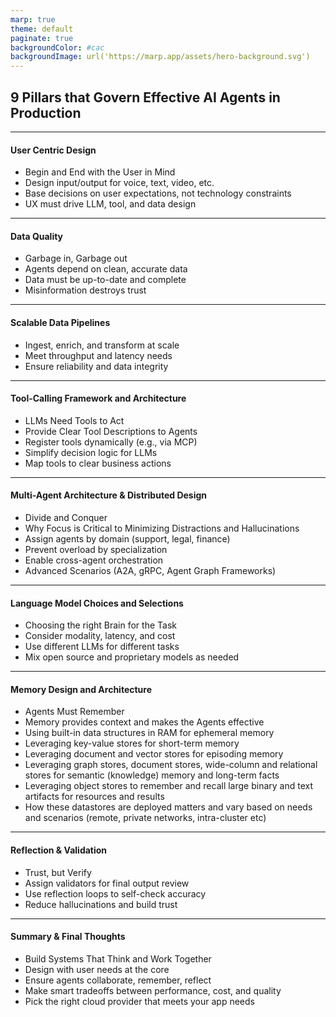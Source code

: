 ```yaml
---
marp: true
theme: default
paginate: true
backgroundColor: #cac
backgroundImage: url('https://marp.app/assets/hero-background.svg')
---
```


## 9 Pillars that Govern Effective AI Agents in Production

---

#### User Centric Design
- Begin and End with the User in Mind
- Design input/output for voice, text, video, etc.
- Base decisions on user expectations, not technology constraints
- UX must drive LLM, tool, and data design

---

#### Data Quality
- Garbage in, Garbage out
- Agents depend on clean, accurate data
- Data must be up-to-date and complete
- Misinformation destroys trust

---

#### Scalable Data Pipelines
- Ingest, enrich, and transform at scale
- Meet throughput and latency needs
- Ensure reliability and data integrity

---

#### Tool-Calling Framework and Architecture
- LLMs Need Tools to Act
- Provide Clear Tool Descriptions to Agents
- Register tools dynamically (e.g., via MCP)
- Simplify decision logic for LLMs
- Map tools to clear business actions

---

#### Multi-Agent Architecture & Distributed Design
- Divide and Conquer
- Why Focus is Critical to Minimizing Distractions and Hallucinations
- Assign agents by domain (support, legal, finance)
- Prevent overload by specialization
- Enable cross-agent orchestration
- Advanced Scenarios (A2A, gRPC, Agent Graph Frameworks)

---

#### Language Model Choices and Selections
- Choosing the right Brain for the Task
- Consider modality, latency, and cost
- Use different LLMs for different tasks
- Mix open source and proprietary models as needed

---

#### Memory Design and Architecture
- Agents Must Remember
- Memory provides context and makes the Agents effective
- Using built-in data structures in RAM for ephemeral memory
- Leveraging key-value stores for short-term memory
- Leveraging document and vector stores for episoding memory
- Leveraging graph stores, document stores, wide-column and relational stores for semantic (knowledge) memory and long-term facts
- Leveraging object stores to remember and recall large binary and text artifacts for resources and results
- How these datastores are deployed matters and vary based on needs and scenarios (remote, private networks, intra-cluster etc)

---

#### Reflection & Validation
- Trust, but Verify
- Assign validators for final output review
- Use reflection loops to self-check accuracy
- Reduce hallucinations and build trust

---

#### Summary & Final Thoughts
- Build Systems That Think and Work Together
- Design with user needs at the core
- Ensure agents collaborate, remember, reflect
- Make smart tradeoffs between performance, cost, and quality
- Pick the right cloud provider that meets your app needs





